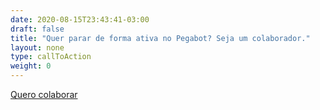 ```yaml
---
date: 2020-08-15T23:43:41-03:00
draft: false
title: "Quer parar de forma ativa no Pegabot? Seja um colaborador."
layout: none
type: callToAction
weight: 0
---
```

[Quero colaborar]('#')

